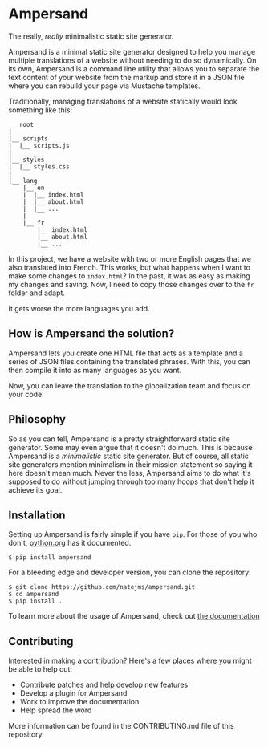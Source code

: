 # Ampersand

The really, *really* minimalistic static site generator.

Ampersand is a minimal static site generator designed to help you manage
multiple translations of a website without needing to do so dynamically. On its
own, Ampersand is a command line utility that allows you to separate the text
content of your website from the markup and store it in a JSON file where you
can rebuild your page via Mustache templates.

Traditionally, managing translations of a website statically would look
something like this:

```
__ root
|
|__ scripts
|  |__ scripts.js
|
|__ styles
|  |__ styles.css
|
|__ lang
    |__ en
    |  |__ index.html
    |  |__ about.html
    |  |__ ...
    |
    |__ fr
        |__ index.html
        |__ about.html
        |__ ...
```

In this project, we have a website with two or more English pages that we
also translated into French. This works, but what happens when I want to make
some changes to `index.html`? In the past, it was as easy as making my changes
and saving. Now, I need to copy those changes over to the `fr` folder and
adapt.

It gets worse the more languages you add.

## How is Ampersand the solution?

Ampersand lets you create one HTML file that acts as a template and a series
of JSON files containing the translated phrases. With this, you can then compile
it into as many languages as you want.

Now, you can leave the translation to the globalization team and focus on
your code.

## Philosophy

So as you can tell, Ampersand is a pretty straightforward static site generator.
Some may even argue that it doesn't do much. This is because Ampersand is a
*minimalistic* static site generator. But of course, all static site generators
mention minimalism in their mission statement so saying it here doesn't mean
much. Never the less, Ampersand aims to do what it's supposed to do without
jumping through too many hoops that don't help it achieve its goal.

## Installation

Setting up Ampersand is fairly simple if you have `pip`. For those of you who
don't, [python.org](https://packaging.python.org/installing/) has it
documented.

```
$ pip install ampersand
```

For a bleeding edge and developer version, you can clone the repository:

```
$ git clone https://github.com/natejms/ampersand.git
$ cd ampersand
$ pip install .
```

To learn more about the usage of Ampersand, check out
[the documentation](https://github.com/natejms/ampersand/wiki)

## Contributing

Interested in making a contribution? Here's a few places where you might be
able to help out:

 * Contribute patches and help develop new features
 * Develop a plugin for Ampersand
 * Work to improve the documentation
 * Help spread the word

More information can be found in the CONTRIBUTING.md file of this repository.
